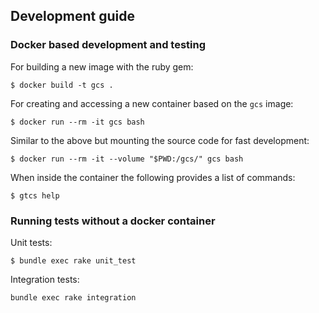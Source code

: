 ## Development guide

### Docker based development and testing

For building a new image with the ruby gem:

```
$ docker build -t gcs .
```

For creating and accessing a new container based on the `gcs` image:

```
$ docker run --rm -it gcs bash
```

Similar to the above but mounting the source code for fast development:

```
$ docker run --rm -it --volume "$PWD:/gcs/" gcs bash
```

When inside the container the following provides a list of commands:

```
$ gtcs help
```

### Running tests without a docker container

Unit tests:

```
$ bundle exec rake unit_test
```

Integration tests:

```
bundle exec rake integration
```
